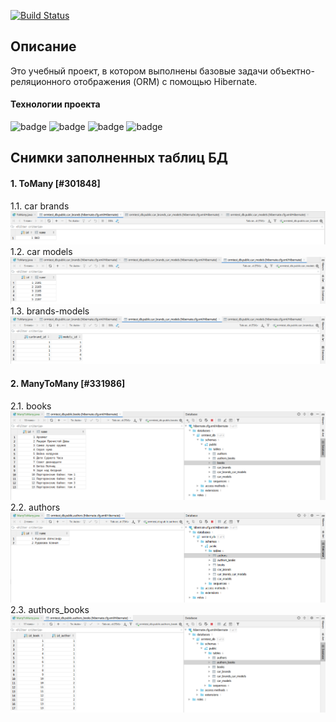 [![Build Status](https://app.travis-ci.com/velesov7493/job4j_orm.svg?branch=master)](https://app.travis-ci.com/velesov7493/job4j_orm)
## Описание ##
Это учебный проект, в котором выполнены базовые задачи объектно-реляционного отображения (ORM) с помощью Hibernate.
#### Технологии проекта ####
![badge](https://img.shields.io/badge/Java-14-green)
![badge](https://img.shields.io/badge/Maven-3.8-yellow)
![badge](https://img.shields.io/badge/PostgreSQL-9.5-blue)
![badge](https://img.shields.io/badge/Hibernate-5.4-green)
## Снимки заполненных таблиц БД ##
#### 1. ToMany [#301848] ####
1.1. car brands
![screenshot](images/car_brands.png)
1.2. car models
![screenshot](images/car_models.png)
1.3. brands-models
![screenshot](images/car_brands_car_models.png)
#### 2. ManyToMany [#331986] ####
2.1. books
![screenshot](images/books.png)
2.2. authors
![screenshot](images/authors.png)
2.3. authors_books
![screenshot](images/authors_books.png)